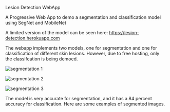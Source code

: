 
Lesion Detection WebApp

A Progressive Web App to demo a segmentation and classification model using SegNet and MobileNet


A limited version of the model can be seen here: https://lesion-detection.herokuapp.com

The webapp implements two models, one for segmentation and one for classification of different skin lesions. However, due to free hosting, only the classifcation 
is being demoed. 

![segmentation 1](https://github.com/SakshumKulshrestha/Lesion-Detection-WebApp/tree/master/README%20images/segmentation3.JPG)

![segmentation 2](https://github.com/SakshumKulshrestha/Lesion-Detection-WebApp/tree/master/README%20images/segmentation1.JPG)

![segmentation 3](https://github.com/SakshumKulshrestha/Lesion-Detection-WebApp/tree/master/README%20images/segmentation2.JPG)


The model is very accurate for segmentation, and it has a 84 percent accuracy for classification. Here are some examples of segmented images.

